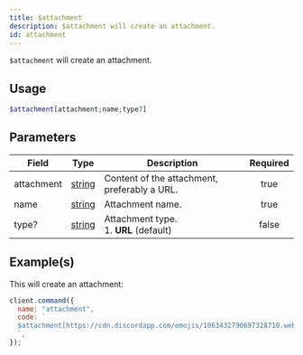 ```yaml
---
title: $attachment
description: $attachment will create an attachment.
id: attachment
---
```


`$attachment` will create an attachment.

## Usage

```php
$attachment[attachment;name;type?]
```

## Parameters

| Field      | Type                                                                                              | Description                                  | Required |
| ---------- | ------------------------------------------------------------------------------------------------- | -------------------------------------------- | :------: |
| attachment | [string](https://developer.mozilla.org/en-US/docs/Web/JavaScript/Reference/Global_Objects/String) | Content of the attachment, preferably a URL. |   true   |
| name       | [string](https://developer.mozilla.org/en-US/docs/Web/JavaScript/Reference/Global_Objects/String) | Attachment name.                             |   true   |
| type?      | [string](https://developer.mozilla.org/en-US/docs/Web/JavaScript/Reference/Global_Objects/String) | Attachment type. <br /> 1. **URL** (default) |  false   |

## Example(s)

This will create an attachment:

```javascript
client.command({
  name: "attachment",
  code: `
  $attachment[https://cdn.discordapp.com/emojis/1063432790697328710.webp?size=96&quality=lossless;boost-icon.png;URL]
  `,
});
```
